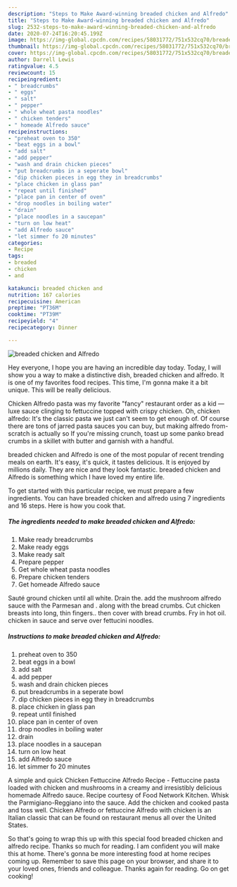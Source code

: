 ```yaml
---
description: "Steps to Make Award-winning breaded chicken and Alfredo"
title: "Steps to Make Award-winning breaded chicken and Alfredo"
slug: 2532-steps-to-make-award-winning-breaded-chicken-and-alfredo
date: 2020-07-24T16:20:45.199Z
image: https://img-global.cpcdn.com/recipes/58031772/751x532cq70/breaded-chicken-and-alfredo-recipe-main-photo.jpg
thumbnail: https://img-global.cpcdn.com/recipes/58031772/751x532cq70/breaded-chicken-and-alfredo-recipe-main-photo.jpg
cover: https://img-global.cpcdn.com/recipes/58031772/751x532cq70/breaded-chicken-and-alfredo-recipe-main-photo.jpg
author: Darrell Lewis
ratingvalue: 4.5
reviewcount: 15
recipeingredient:
- " breadcrumbs"
- " eggs"
- " salt"
- " pepper"
- " whole wheat pasta noodles"
- " chicken tenders"
- " homeade Alfredo sauce"
recipeinstructions:
- "preheat oven to 350"
- "beat eggs in a bowl"
- "add salt"
- "add pepper"
- "wash and drain chicken pieces"
- "put breadcrumbs in a seperate bowl"
- "dip chicken pieces in egg they in breadcrumbs"
- "place chicken in glass pan"
- "repeat until finished"
- "place pan in center of oven"
- "drop noodles in boiling water"
- "drain"
- "place noodles in a saucepan"
- "turn on low heat"
- "add Alfredo sauce"
- "let simmer fo 20 minutes"
categories:
- Recipe
tags:
- breaded
- chicken
- and

katakunci: breaded chicken and 
nutrition: 167 calories
recipecuisine: American
preptime: "PT36M"
cooktime: "PT39M"
recipeyield: "4"
recipecategory: Dinner

---
```



![breaded chicken and Alfredo](https://img-global.cpcdn.com/recipes/58031772/751x532cq70/breaded-chicken-and-alfredo-recipe-main-photo.jpg)

Hey everyone, I hope you are having an incredible day today. Today, I will show you a way to make a distinctive dish, breaded chicken and alfredo. It is one of my favorites food recipes. This time, I'm gonna make it a bit unique. This will be really delicious.

Chicken Alfredo pasta was my favorite &#34;fancy&#34; restaurant order as a kid — luxe sauce clinging to fettuccine topped with crispy chicken. Oh, chicken alfredo: It&#39;s the classic pasta we just can&#39;t seem to get enough of. Of course there are tons of jarred pasta sauces you can buy, but making alfredo from-scratch is actually so If you&#39;re missing crunch, toast up some panko bread crumbs in a skillet with butter and garnish with a handful.

breaded chicken and Alfredo is one of the most popular of recent trending meals on earth. It's easy, it's quick, it tastes delicious. It is enjoyed by millions daily. They are nice and they look fantastic. breaded chicken and Alfredo is something which I have loved my entire life.


To get started with this particular recipe, we must prepare a few ingredients. You can have breaded chicken and alfredo using 7 ingredients and 16 steps. Here is how you cook that.

<!--inarticleads1-->

##### The ingredients needed to make breaded chicken and Alfredo:

1. Make ready  breadcrumbs
1. Make ready  eggs
1. Make ready  salt
1. Prepare  pepper
1. Get  whole wheat pasta noodles
1. Prepare  chicken tenders
1. Get  homeade Alfredo sauce


Sauté ground chicken until all white. Drain the. add the mushroom alfredo sauce with the Parmesan and . along with the bread crumbs. Cut chicken breasts into long, thin fingers.. then cover with bread crumbs. Fry in hot oil. chicken in sauce and serve over fettucini noodles. 

<!--inarticleads2-->

##### Instructions to make breaded chicken and Alfredo:

1. preheat oven to 350
1. beat eggs in a bowl
1. add salt
1. add pepper
1. wash and drain chicken pieces
1. put breadcrumbs in a seperate bowl
1. dip chicken pieces in egg they in breadcrumbs
1. place chicken in glass pan
1. repeat until finished
1. place pan in center of oven
1. drop noodles in boiling water
1. drain
1. place noodles in a saucepan
1. turn on low heat
1. add Alfredo sauce
1. let simmer fo 20 minutes


A simple and quick Chicken Fettuccine Alfredo Recipe - Fettuccine pasta loaded with chicken and mushrooms in a creamy and irresistibly delicious homemade Alfredo sauce. Recipe courtesy of Food Network Kitchen. Whisk the Parmigiano-Reggiano into the sauce. Add the chicken and cooked pasta and toss well. Chicken Alfredo or fettuccine Alfredo with chicken is an Italian classic that can be found on restaurant menus all over the United States. 

So that's going to wrap this up with this special food breaded chicken and alfredo recipe. Thanks so much for reading. I am confident you will make this at home. There's gonna be more interesting food at home recipes coming up. Remember to save this page on your browser, and share it to your loved ones, friends and colleague. Thanks again for reading. Go on get cooking!
